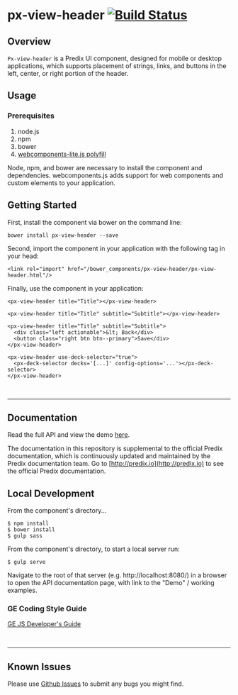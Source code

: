 # px-view-header [![Build Status](https://travis-ci.org/PredixDev/px-view-header.svg?branch=master)](https://travis-ci.org/PredixDev/px-view-header)


## Overview

`Px-view-header` is a Predix UI component, designed for mobile or desktop applications, which supports placement of strings, links, and buttons in the left, center, or right portion of the header.

## Usage

### Prerequisites
1. node.js
2. npm
3. bower
4. [webcomponents-lite.js polyfill](https://github.com/webcomponents/webcomponentsjs)

Node, npm, and bower are necessary to install the component and dependencies. webcomponents.js adds support for web components and custom elements to your application.

## Getting Started

First, install the component via bower on the command line:

```
bower install px-view-header --save
```

Second, import the component in your application with the following tag in your head:

```
<link rel="import" href="/bower_components/px-view-header/px-view-header.html"/>
```

Finally, use the component in your application:

```
<px-view-header title="Title"></px-view-header>

<px-view-header title="Title" subtitle="Subtitle"></px-view-header>

<px-view-header title="Title" subtitle="Subtitle">
  <div class="left actionable">&lt; Back</div>
  <button class="right btn btn--primary">Save</div>
</px-view-header>

<px-view-header use-deck-selector="true">
  <px-deck-selector decks='[...]' config-options='...'></px-deck-selector>
</px-view-header>
```

<br />
<hr />

## Documentation

Read the full API and view the demo [here](https://predixdev.github.io/px-view-header).

The documentation in this repository is supplemental to the official Predix documentation, which is continuously updated and maintained by the Predix documentation team. Go to [http://predix.io](http://predix.io)  to see the official Predix documentation.


## Local Development

From the component's directory...

```
$ npm install
$ bower install
$ gulp sass
```

From the component's directory, to start a local server run:

```
$ gulp serve
```

Navigate to the root of that server (e.g. http://localhost:8080/) in a browser to open the API documentation page, with link to the "Demo" / working examples.

### GE Coding Style Guide
[GE JS Developer's Guide](https://github.com/GeneralElectric/javascript)

<br />
<hr />

## Known Issues

Please use [Github Issues](https://github.com/PredixDev/px-view-header/issues) to submit any bugs you might find.

